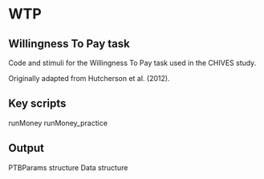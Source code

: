 # WTP
Willingness To Pay task
---
Code and stimuli for the Willingness To Pay task used in the CHIVES study. 

Originally adapted from Hutcherson et al. (2012).

## Key scripts
runMoney
runMoney_practice

## Output
PTBParams structure
Data structure